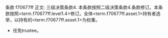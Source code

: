 条款 f70677ff 正文:
三级决策条款4. 本条款按照二级决策条款4.条款修订。本条款按照<term.f70677ff.level1.4>修订。全体<term.f70677ff.asset.1>持有者选举，以持有的<term.f70677ff.asset.1>为权重。
  - 任免trustee。
